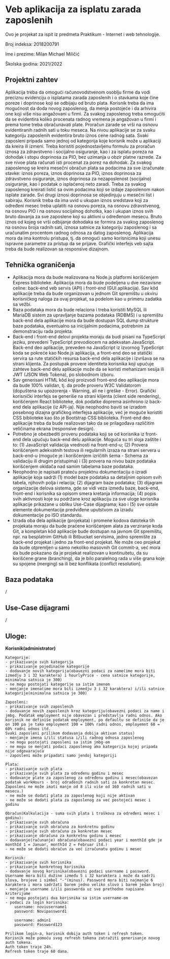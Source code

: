 # Veb aplikacija za isplatu zarada zaposlenih

Ovo je projekat za ispit iz predmeta Praktikum - Internet i web tehnologije.

Broj indeksa: 2018200791

Ime i prezime: Milan Michael Miličić

Školska godina: 2021/2022

## Projektni zahtev

Aplikacija treba da omogući računovodstvenom osoblju firme da vodi preciznu evidenciju o isplatama zarada zaposlenih i o stavkama koje čine poreze i doprinose koji se odbijaju od bruto plata. Korisnik treba da ima mogućnost da doda novog zaposlenog, da menja postojeće i da arhivira one koji više nisu angažovani u firmi. Za svakog zaposlenog treba omogućiti da se evidentira koliko procenata radnog vremena je angažovan u firmi i prema tome treba obračunavati plate. Proračun zarade se vrši na osnovu evidentiranih radnih sati u toku meseca. Na nivou aplikacije se za svaku kategoriju zaposlenih evidentira bruto iznos cene radnog sata. Svaki zaposleni pripada samo jednoj od kategorija koje korisnik može u aplikaciji da kreira ili izmeni. Treba koristiti pojednostavljenu formulu za proračun iznosa za zdravstveno i socijalno osiguranje, kao i za isplatu poreza na dohodak i stopu doprinosa za PIO, bez uzimanja u obzir platne razrede. Za sve nivoe plata računati isti procenat za porez na dohodak. Za svakog zaposlenog se kreira mesečni obračun plata sa podacima za sve izračunate stavke: iznos poreza, iznos doprinosa za PIO, iznos doprinosa za zdravstveno osiguranje, iznos doprinosa za nezaposlenost (socijalno) osiguranje, kao i podatak o isplaćenoj neto zaradi. Treba za svakog zaposlenog kreirati listić sa ovim podacima koji se izdaje zaposlenom nakon isplate zarade. Svi drugi iznosi doprinosa se objedinjuju u mesečni list i sabiraju. Korisnik treba da ima uvid u ukupan iznos sredstava koji za određeni mesec treba uplatiti na osnovu poreza, na osnovu zdravstvenog, na osnovu PIO i na osnovu socijalnog dohotka, kao i ukupan iznos svih bruto davanja za sve zaposlene koji su aktivni u određenom mesecu. Bruto iznos od kojeg se vrši odbijanje dohodaka se formira za svakog zaposlenog na osnovu broja radnih sati, iznosa satnice za kategoriju zaposlenog i sa uračunatim procentom radnog odnosa za datog zaposlenog. Aplikacija mora da ima kontrolu pristupa, tj. da omogući samo korisnicima koji unesu ispravne parametre za pristup da se prijave. Grafički interfejs veb sajta treba da bude realizovan sa responsive dizajnom.


## Tehnička ograničenja

- Aplikacija mora da bude realizovana na Node.js platformi korišćenjem Express biblioteke. Aplikacija mora da bude podeljena u dve nezavisne celine: back-end veb servis (API) i front-end (GUI aplikacija). Sav kôd aplikacije treba da bude organizovan u jednom Git spremištu u okviru korisničkog naloga za ovaj projekat, sa podelom kao u primeru zadatka sa vežbi.
- Baza podataka mora da bude relaciona i treba koristiti MySQL ili MariaDB sistem za upravljanje bazama podataka (RDBMS) i u spremištu back-end dela aplikacije mora da bude dostupan SQL dump strukture baze podataka, eventualno sa inicijalnim podacima, potrebnim za demonstraciju rada projekta.
- Back-end i front-end delovi projekta moraju da budi pisani na TypeScript jeziku, prevedeni TypeScript prevodiocem na adekvatan JavaScript. Back-end deo aplikacije, preveden na JavaScript iz izvornog TypeScript koda se pokreće kao Node.js aplikacija, a front-end deo se statički servira sa rute statičkih resursa back-end dela aplikacije i izvršava se na strani klijenta. Za postupak provere identiteta korisnika koji upućuje zahteve back-end delu aplikacije može da se koristi mehanizam sesija ili JWT (JSON Web Tokena), po slobodnom izboru.
- Sav generisani HTML kôd koji proizvodi front-end deo aplikacije mora da bude 100% validan, tj. da prođe proveru W3C Validatorom (dopuštena su upozorenja - Warning, ali ne i greške - Error). Grafički korisnički interfejs se generiše na strani klijenta (client side rendering), korišćenjem React biblioteke, dok podatke doprema asinhrono iz back-end dela aplikacije (iz API-ja). Nije neophodno baviti se izradom posebnog dizajna grafičkog interfejsa aplikacije, već je moguće koristiti CSS biblioteke kao što je Bootstrap CSS biblioteka. Front-end deo aplikacije treba da bude realizovan tako da se prilagođava različitim veličinama ekrana (responsive design).
- Potrebno je obezbediti proveru podataka koji se od korisnika iz front-end dela upućuju back-end delu aplikacije. Moguća su tri sloja zaštite i to: (1) JavaScript validacija vrednosti na front-end-u; (2) Provera korišćenjem adekvatnih testova ili regularnih izraza na strani servera u back-end-u (moguće je i korišćenjem izričitih šema - Schema za validaciju ili drugim pristupima) i (3) provera na nivou baze podataka korišćenjem okidača nad samim tabelama baze podataka.
- Neophodno je napisati prateću projektnu dokumentaciju o izradi aplikacije koja sadrži (1) model baze podataka sa detaljnim opisom svih tabela, njihovih polja i relacija; (2) dijagram baze podataka; (3) dijagram organizacije delova sistema, gde se vidi veza između baze, back-end, front-end i korisnika sa opisom smera kretanja informacija; (4) popis svih aktivnosti koje su podržane kroz aplikaciju za sve uloge korisnika aplikacije prikazane u obliku Use-Case dijagrama; kao i (5) sve ostale elemente dokumentacije predviđene uputstvom za izradu dokumentacije po ISO standardu.
- Izrada oba dela aplikacije (projekata) i promene kodova datoteka tih projekata moraju da bude praćene korišćenjem alata za verziranje koda Git, a kompletan kôd aplikacije bude dostupan na javnom Git spremištu, npr. na besplatnim GitHub ili Bitbucket servisima, jedno spremište za back-end projekat i jedno za front-end projekat. Ne može ceo projekat da bude otpremljen u samo nekoliko masovnih Git commit-a, već mora da bude pokazano da je projekat realizovan u kontinuitetu, da su korišćene grane (branching), da je bilo paralelnog rada u više grana koje su spojene (merging) sa ili bez konflikata (conflict resolution).


## Baza podataka
/


## Use-Case dijagrami
/

## Uloge:

**Korisnik(administrator)**

    Kategorije:
    - prikazivanje svih kategorija
    - prikazivanje pojedinačne kategorije
    - dodavanje novih kategorija(obavezni podaci za name(ime mora biti izmedju 3 i 32 karaktera) i hourlyPrice - cena satnice kategorije, minimalna satnica je 300)
    - ne mogu postojati kategorije sa istim imenom
    - menjanje imena(ime mora biti izmedju 3 i 32 karaktera) i/ili satnice kategorije(minimalna satnica je 300)

    Zaposleni:
    - prikazivanje svih zaposlenih
    - dodavanje novih zaposlenih kroz kategoriju(obavezni podaci za name i jmbg. Podatak employment nije obavezan i predstavlja radni odnos. Ako korisnik ne definiše podatak employment, po defaultu se definiše da je on 100 pa je tako employment 100 = 100% radni odnos, employemnt 60 = 60% radni odnos itd.
    Svaki zaposleni prilikom dodavanja dobija aktivan status)
    - menjanje imena i/ili statusa i/ili radnog odnosa zaposlenog
    - ne mogu postojati zaposleni sa istim jmbg-om
    - ne mogu se menjati podaci zaposlenog ako kategorija kojoj pripada nije odgovarajuća
    - zaposleni može pripadati samo jendoj kategoriji

    Plata:
    - prikazivanje svih plata
    - prikazivanje svih plata za određenu godinu i mesec
    - dodavanje plate za zaposlenog za određenu godinu i mesec(obavezan podatak workHours - broj odrađenih radnih sati za konkretan mesec. Zaposleni ne može imati manje od 8 ili više od 160 radnih sati u mesecu.)
    - ne može se dodati plata za zaposlenog koji nije aktivan
    - ne može se dodati plata za zaposlenog za već postojeći mesec i godinu

    Obračun(Kalkulacija - suma svih plata i troškova za određeni mesec i godinu):
    - prikazivanje svih obračuna
    - prikazivanje svih obračuna za konkretnu godinu
    - prikazivanje svih obračuna za konkretan mesec
    - prikazivanje obračuna za konkretnu godinu i mesec
    - dodavanje(računanje) obračuna(obavezni podaci year i monthId gde je monthId 1 = Januar, monthId 2 = Februar itd.)
    - ne može se dodati obračun za već izračunatu godinu i mesec

    Korisnik:
    - prikazivanje svih korisnika
    - prikazivanje konkretnog korisnika
    - dodavanje novog korisnika(obavezni podaci username i password. Username mora biti dužine između 5 i 32 karaktera i može da sadrži slova, brojeve i simbol "-"(minus). Password mora biti najmanje 6 karaktera i mora sadržati barem jedno veliko slovo i barem jedan broj)
    - menjanje username i/ili passworda uz sve prethodno napisane kriterijume
    - ne mogu postojati dva korisnika sa istim username-om
    - podaci za login korisnika:
        username: noviusername1
        password: Novipassword1

        username: admin1
        password: Password123

    Prilikom login-a, korisnik dobija auth token i refresh token.
    Korisnik može pomoću svog refresh tokena zatražiti generisanje novog auth tokena.
    Auth token traje 24h.
    Refresh token traje 60 dana.   


